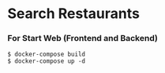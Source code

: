 # Search Restaurants #


### For Start Web (Frontend and Backend) ###

```shell
$ docker-compose build
$ docker-compose up -d
```